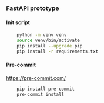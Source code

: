 ### FastAPI prototype

#### Init script
```bash
    python -m venv venv
    source venv/bin/activate
    pip install --upgrade pip
    pip install -r requirements.txt
```

#### Pre-commit
<https://pre-commit.com/>
```bash
    pip install pre-commit
    pre-commit install
```
